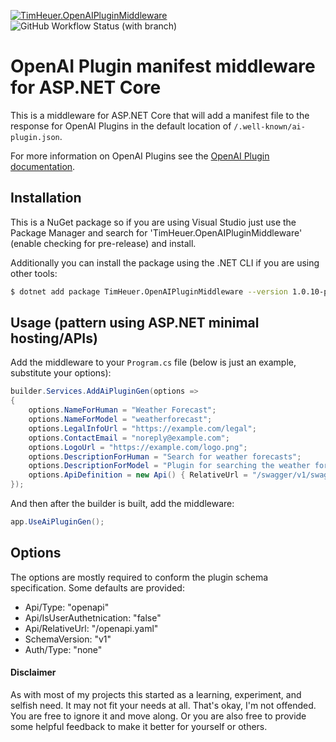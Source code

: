 [![TimHeuer.OpenAIPluginMiddleware](https://img.shields.io/nuget/v/TimHeuer.OpenAIPluginMiddleware.svg)](https://www.nuget.org/packages/TimHeuer.OpenAIPluginMiddleware)
![GitHub Workflow Status (with branch)](https://img.shields.io/github/actions/workflow/status/timheuer/openai-plugin-middleware/release.yaml?branch=main)

# OpenAI Plugin manifest middleware for ASP.NET Core
This is a middleware for ASP.NET Core that will add a manifest file to the response for 
OpenAI Plugins in the default location of `/.well-known/ai-plugin.json`.

For more information on OpenAI Plugins see the [OpenAI Plugin documentation](https://platform.openai.com/docs/plugins/introduction).

## Installation
This is a NuGet package so if you are using Visual Studio just use the Package Manager and search for 'TimHeuer.OpenAIPluginMiddleware' (enable checking for pre-release) and install.

Additionally you can install the package using the .NET CLI if you are using other tools:

```bash
$ dotnet add package TimHeuer.OpenAIPluginMiddleware --version 1.0.10-pre
```

## Usage (pattern using ASP.NET minimal hosting/APIs)
Add the middleware to your `Program.cs` file (below is just an example, substitute your options):

```csharp
builder.Services.AddAiPluginGen(options =>
{
    options.NameForHuman = "Weather Forecast";
    options.NameForModel = "weatherforecast";
    options.LegalInfoUrl = "https://example.com/legal";
    options.ContactEmail = "noreply@example.com";
    options.LogoUrl = "https://example.com/logo.png";
    options.DescriptionForHuman = "Search for weather forecasts";
    options.DescriptionForModel = "Plugin for searching the weather forecast. Use It whenever a users asks about weather or forecasts";
    options.ApiDefinition = new Api() { RelativeUrl = "/swagger/v1/swagger.yaml" };
});
```

And then after the builder is built, add the middleware:

```csharp
app.UseAiPluginGen();
```

## Options
The options are mostly required to conform the plugin schema specification.  Some defaults are provided:
- Api/Type: "openapi"
- Api/IsUserAuthetnication: "false"
- Api/RelativeUrl: "/openapi.yaml"
- SchemaVersion: "v1"
- Auth/Type: "none"

#### Disclaimer
As with most of my projects this started as a learning, experiment, and selfish need.  It 
may not fit your needs at all.  That's okay, I'm not offended.  You are free to ignore 
it and move along. Or you are also free to provide some helpful feedback to make it better for yourself 
or others.
